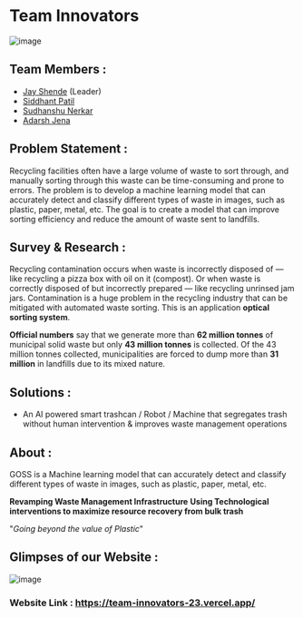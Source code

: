 # Team Innovators
![image](https://user-images.githubusercontent.com/77800620/217883199-3d1b38d2-efd7-426e-8a67-a9dd70c2cc71.png)

## Team Members :
- [Jay Shende](https://github.com/JayShende) (Leader) 
- [Siddhant Patil](https://github.com/Siddhant-Patil0203)
- [Sudhanshu Nerkar](https://github.com/Sudnerkar23)
- [Adarsh Jena](https://github.com/adarshnjena)

## Problem Statement :
Recycling facilities often have a large volume of waste to sort through, and manually sorting
through this waste can be time-consuming and prone to errors. The problem is to develop a
machine learning model that can accurately detect and classify different types of waste in
images, such as plastic, paper, metal, etc. The goal is to create a model that can improve
sorting efficiency and reduce the amount of waste sent to landfills.

## Survey & Research :
Recycling contamination occurs when waste is incorrectly disposed of — like recycling a pizza box with oil on it (compost). Or when waste is correctly disposed of but incorrectly prepared — like recycling unrinsed jam jars.
Contamination is a huge problem in the recycling industry that can be mitigated with automated waste sorting. This is an application **optical sorting system**.

**Official numbers** say that we generate more than **62 million tonnes** of municipal solid waste but only **43 million tonnes** is collected. Of the 43 million tonnes collected, municipalities are forced to dump more than **31 million** in landfills due to its mixed nature.


## Solutions :
- An AI powered smart trashcan / Robot / Machine that segregates trash without human intervention & improves waste management operations

## About :
GOSS is a Machine learning model that can accurately detect
and classify different types of waste in images, such as plastic, paper, metal, etc.

**Revamping Waste Management Infrastructure**
**Using Technological interventions to maximize resource recovery from bulk trash**

"_Going beyond the value of Plastic_"

## Glimpses of our Website :
![image](https://user-images.githubusercontent.com/77800620/217948136-32912386-4621-4c0c-983b-9086e98df5e2.png)


### Website Link : https://team-innovators-23.vercel.app/
